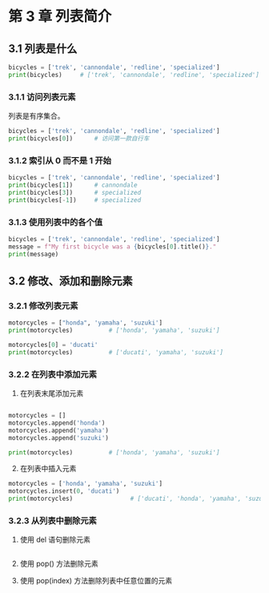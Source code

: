 # 第 3 章 列表简介

## 3.1 列表是什么

```python
bicycles = ['trek', 'cannondale', 'redline', 'specialized']
print(bicycles)     # ['trek', 'cannondale', 'redline', 'specialized']
```

### 3.1.1 访问列表元素

列表是有序集合。

```python
bicycles = ['trek', 'cannondale', 'redline', 'specialized']
print(bicycles[0])      # 访问第一款自行车
```

### 3.1.2 索引从 0 而不是 1 开始

```python
bicycles = ['trek', 'cannondale', 'redline', 'specialized']
print(bicycles[1])      # cannondale
print(bicycles[3])      # specialized
print(bicycles[-1])     # specialized
```

### 3.1.3 使用列表中的各个值

```python
bicycles = ['trek', 'cannondale', 'redline', 'specialized']
message = f"My first bicycle was a {bicycles[0].title()}."
print(message)
```

## 3.2 修改、添加和删除元素

### 3.2.1 修改列表元素

```python
motorcycles = ["honda", 'yamaha', 'suzuki']
print(motorcycles)          # ['honda', 'yamaha', 'suzuki']

motorcycles[0] = 'ducati'
print(motorcycles)          # ['ducati', 'yamaha', 'suzuki']
```

### 3.2.2 在列表中添加元素

1. 在列表末尾添加元素

```python

motorcycles = []
motorcycles.append('honda')
motorcycles.append('yamaha')
motorcycles.append('suzuki')

print(motorcycles)          # ['honda', 'yamaha', 'suzuki']
```

2. 在列表中插入元素

```python
motorcycles = ['honda', 'yamaha', 'suzuki']
motorcycles.insert(0, 'ducati')
print(motorcycles)                # ['ducati', 'honda', 'yamaha', 'suzuki']
```

### 3.2.3 从列表中删除元素

1. 使用 del 语句删除元素

```python

```

2. 使用 pop() 方法删除元素

3. 使用 pop(index) 方法删除列表中任意位置的元素
